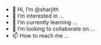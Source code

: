 - 👋 Hi, I’m @sharjith
- 👀 I’m interested in ...
- 🌱 I’m currently learning ...
- 💞️ I’m looking to collaborate on ...
- 📫 How to reach me ...

<!---
sharjith/sharjith is a ✨ special ✨ repository because its `README.md` (this file) appears on your GitHub profile.
You can click the Preview link to take a look at your changes.
--->
